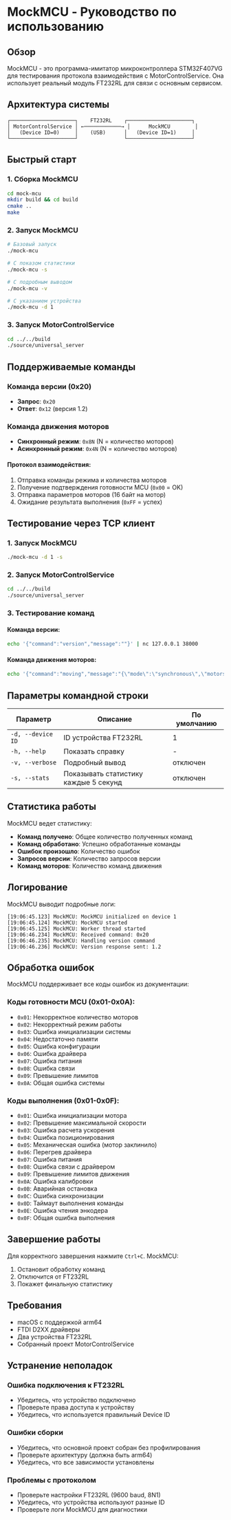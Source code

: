 # MockMCU - Руководство по использованию

## Обзор

MockMCU - это программа-имитатор микроконтроллера STM32F407VG для тестирования протокола взаимодействия с MotorControlService. Она использует реальный модуль FT232RL для связи с основным сервисом.

## Архитектура системы

```
┌─────────────────────┐    FT232RL    ┌─────────────────────┐
│ MotorControlService │ ←────────────→ │      MockMCU        │
│   (Device ID=0)     │    (USB)      │   (Device ID=1)     │
└─────────────────────┘               └─────────────────────┘
```

## Быстрый старт

### 1. Сборка MockMCU
```bash
cd mock-mcu
mkdir build && cd build
cmake ..
make
```

### 2. Запуск MockMCU
```bash
# Базовый запуск
./mock-mcu

# С показом статистики
./mock-mcu -s

# С подробным выводом
./mock-mcu -v

# С указанием устройства
./mock-mcu -d 1
```

### 3. Запуск MotorControlService
```bash
cd ../../build
./source/universal_server
```

## Поддерживаемые команды

### Команда версии (0x20)
- **Запрос**: `0x20`
- **Ответ**: `0x12` (версия 1.2)

### Команда движения моторов
- **Синхронный режим**: `0x8N` (N = количество моторов)
- **Асинхронный режим**: `0x4N` (N = количество моторов)

#### Протокол взаимодействия:
1. Отправка команды режима и количества моторов
2. Получение подтверждения готовности MCU (`0x00` = OK)
3. Отправка параметров моторов (16 байт на мотор)
4. Ожидание результата выполнения (`0xFF` = успех)

## Тестирование через TCP клиент

### 1. Запуск MockMCU
```bash
./mock-mcu -d 1 -s
```

### 2. Запуск MotorControlService
```bash
cd ../../build
./source/universal_server
```

### 3. Тестирование команд

#### Команда версии:
```bash
echo '{"command":"version","message":""}' | nc 127.0.0.1 38000
```

#### Команда движения моторов:
```bash
echo '{"command":"moving","message":"{\"mode\":\"synchronous\",\"motors\":[{\"number\":1,\"acceleration\":2000,\"maxSpeed\":5000,\"step\":100}]}"}' | nc 127.0.0.1 38000
```

## Параметры командной строки

| Параметр | Описание | По умолчанию |
|----------|----------|--------------|
| `-d, --device ID` | ID устройства FT232RL | 1 |
| `-h, --help` | Показать справку | - |
| `-v, --verbose` | Подробный вывод | отключен |
| `-s, --stats` | Показывать статистику каждые 5 секунд | отключен |

## Статистика работы

MockMCU ведет статистику:
- **Команд получено**: Общее количество полученных команд
- **Команд обработано**: Успешно обработанные команды
- **Ошибок произошло**: Количество ошибок
- **Запросов версии**: Количество запросов версии
- **Команд моторов**: Количество команд движения

## Логирование

MockMCU выводит подробные логи:
```
[19:06:45.123] MockMCU: MockMCU initialized on device 1
[19:06:45.124] MockMCU: MockMCU started
[19:06:45.125] MockMCU: Worker thread started
[19:06:46.234] MockMCU: Received command: 0x20
[19:06:46.235] MockMCU: Handling version command
[19:06:46.236] MockMCU: Version response sent: 1.2
```

## Обработка ошибок

MockMCU поддерживает все коды ошибок из документации:

### Коды готовности MCU (0x01-0x0A):
- `0x01`: Некорректное количество моторов
- `0x02`: Некорректный режим работы
- `0x03`: Ошибка инициализации системы
- `0x04`: Недостаточно памяти
- `0x05`: Ошибка конфигурации
- `0x06`: Ошибка драйвера
- `0x07`: Ошибка питания
- `0x08`: Ошибка связи
- `0x09`: Превышение лимитов
- `0x0A`: Общая ошибка системы

### Коды выполнения (0x01-0x0F):
- `0x01`: Ошибка инициализации мотора
- `0x02`: Превышение максимальной скорости
- `0x03`: Ошибка расчета ускорения
- `0x04`: Ошибка позиционирования
- `0x05`: Механическая ошибка (мотор заклинило)
- `0x06`: Перегрев драйвера
- `0x07`: Ошибка питания
- `0x08`: Ошибка связи с драйвером
- `0x09`: Превышение лимитов движения
- `0x0A`: Ошибка калибровки
- `0x0B`: Аварийная остановка
- `0x0C`: Ошибка синхронизации
- `0x0D`: Таймаут выполнения команды
- `0x0E`: Ошибка чтения энкодера
- `0x0F`: Общая ошибка выполнения

## Завершение работы

Для корректного завершения нажмите `Ctrl+C`. MockMCU:
1. Остановит обработку команд
2. Отключится от FT232RL
3. Покажет финальную статистику

## Требования

- macOS с поддержкой arm64
- FTDI D2XX драйверы
- Два устройства FT232RL
- Собранный проект MotorControlService

## Устранение неполадок

### Ошибка подключения к FT232RL
- Убедитесь, что устройство подключено
- Проверьте права доступа к устройству
- Убедитесь, что используется правильный Device ID

### Ошибки сборки
- Убедитесь, что основной проект собран без профилирования
- Проверьте архитектуру (должна быть arm64)
- Убедитесь, что все зависимости установлены

### Проблемы с протоколом
- Проверьте настройки FT232RL (9600 baud, 8N1)
- Убедитесь, что устройства используют разные ID
- Проверьте логи MockMCU для диагностики
